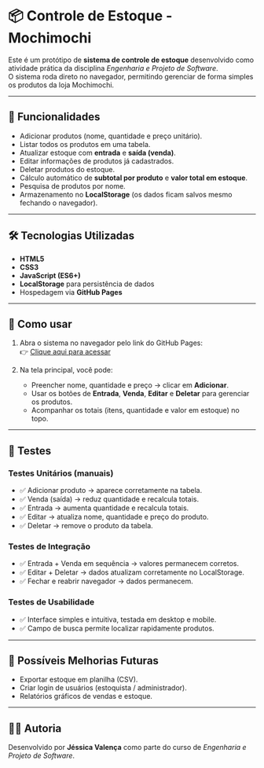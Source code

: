 # 📦 Controle de Estoque - Mochimochi

Este é um protótipo de **sistema de controle de estoque** desenvolvido como atividade prática da disciplina *Engenharia e Projeto de Software*.  
O sistema roda direto no navegador, permitindo gerenciar de forma simples os produtos da loja Mochimochi.

---

## 🚀 Funcionalidades
- Adicionar produtos (nome, quantidade e preço unitário).
- Listar todos os produtos em uma tabela.
- Atualizar estoque com **entrada** e **saída (venda)**.
- Editar informações de produtos já cadastrados.
- Deletar produtos do estoque.
- Cálculo automático de **subtotal por produto** e **valor total em estoque**.
- Pesquisa de produtos por nome.
- Armazenamento no **LocalStorage** (os dados ficam salvos mesmo fechando o navegador).

---

## 🛠️ Tecnologias Utilizadas
- **HTML5**
- **CSS3**
- **JavaScript (ES6+)**
- **LocalStorage** para persistência de dados
- Hospedagem via **GitHub Pages**

---

## 📖 Como usar
1. Abra o sistema no navegador pelo link do GitHub Pages:  
   👉 [Clique aqui para acessar](https://jessicaalida.github.io/estoque-mochimochi/)  

2. Na tela principal, você pode:
   - Preencher nome, quantidade e preço → clicar em **Adicionar**.
   - Usar os botões de **Entrada**, **Venda**, **Editar** e **Deletar** para gerenciar os produtos.
   - Acompanhar os totais (itens, quantidade e valor em estoque) no topo.

---

## 🧪 Testes

### Testes Unitários (manuais)
- ✅ Adicionar produto → aparece corretamente na tabela.  
- ✅ Venda (saída) → reduz quantidade e recalcula totais.  
- ✅ Entrada → aumenta quantidade e recalcula totais.  
- ✅ Editar → atualiza nome, quantidade e preço do produto.  
- ✅ Deletar → remove o produto da tabela.  

### Testes de Integração
- ✅ Entrada + Venda em sequência → valores permanecem corretos.  
- ✅ Editar + Deletar → dados atualizam corretamente no LocalStorage.  
- ✅ Fechar e reabrir navegador → dados permanecem.  

### Testes de Usabilidade
- ✅ Interface simples e intuitiva, testada em desktop e mobile.  
- ✅ Campo de busca permite localizar rapidamente produtos.  

---

## 📌 Possíveis Melhorias Futuras
- Exportar estoque em planilha (CSV).  
- Criar login de usuários (estoquista / administrador).  
- Relatórios gráficos de vendas e estoque.  

---

## 👩‍💻 Autoria
Desenvolvido por **Jéssica Valença** como parte do curso de *Engenharia e Projeto de Software*.  
